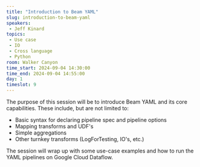 ```yaml
---
title: "Introduction to Beam YAML"
slug: introduction-to-beam-yaml
speakers:
 - Jeff Kinard
topics:
 - Use case
 - IO
 - Cross language
 - Python
room: Walker Canyon
time_start: 2024-09-04 14:30:00
time_end: 2024-09-04 14:55:00
day: 1
timeslot: 9
---
```


The purpose of this session will be to introduce Beam YAML and its core capabilities. These include, but are not limited to:
- Basic syntax for declaring pipeline spec and pipeline options 
- Mapping transforms and UDF's 
- Simple aggregations 
- Other turnkey transforms (LogForTesting, IO's, etc.)

The session will wrap up with some use-case examples and how to run the YAML pipelines on Google Cloud Dataflow.